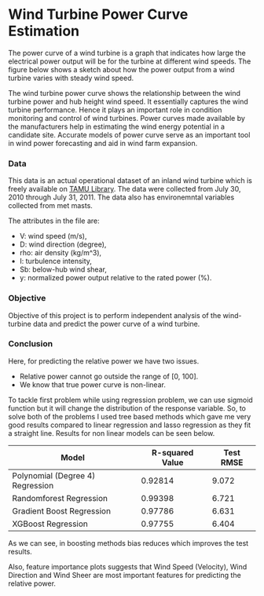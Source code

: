 # Wind Turbine Power Curve Estimation

The power curve of a wind turbine is a graph that indicates how large the electrical power output will be for the turbine at different 
wind speeds. The figure below shows a sketch about how the power output from a wind turbine varies with steady wind speed.

The wind turbine power curve shows the relationship between the wind turbine power and hub height wind speed. It essentially captures the wind turbine performance. Hence it plays an important role in condition monitoring and control of wind turbines. Power curves made available by the manufacturers help in estimating the wind energy potential in a candidate site. Accurate models of power curve serve as an important tool in wind power forecasting and aid in wind farm expansion.

### Data
This data is an actual operational dataset of an inland wind turbine which is freely available on [TAMU Library](https://tamucs-my.sharepoint.com/personal/yu-ding_tamu_edu/_layouts/15/onedrive.aspx?id=%2Fpersonal%2Fyu%2Dding%5Ftamu%5Fedu%2FDocuments%2FWind%5FSpatio%5FTemporal%5FDataset1%2Ezip&parent=%2Fpersonal%2Fyu%2Dding%5Ftamu%5Fedu%2FDocuments&cid=34459bcf-3ce4-41fb-ac24-c1ccc5fbb0ac). The data were collected from July 30, 2010 through July 31, 2011. The data also has environemntal variables collected from met masts.

The attributes in the file are:

- V: wind speed (m/s),
- D: wind direction (degree),
- rho: air density (kg/m^3),
- I: turbulence intensity,
- Sb: below-hub wind shear,
- y: normalized power output relative to the rated power (%).

### Objective
Objective of this project is to perform independent analysis of the wind-turbine data and predict the power curve of a wind turbine.

### Conclusion

Here, for predicting the relative power we have two issues.
- Relative power cannot go outside the range of [0, 100].
- We know that true power curve is non-linear.

To tackle first problem while using regression problem, we can use sigmoid function but it will change the distribution of the response variable. So, to solve both of the problems I used tree based methods which gave me very good results compared to linear regression and lasso regression as they fit a straight line. Results for non linear models can be seen below.

| Model | R-squared Value | Test RMSE |
| --- | --- | --- |
| Polynomial (Degree 4) Regression | 0.92814 | 9.072 |
| Randomforest Regression | 0.99398 | 6.721 |
| Gradient Boost Regression | 0.97786 | 6.631 |
| XGBoost Regression | 0.97755 | 6.404 |


As we can see, in boosting methods bias reduces which improves the test results.


Also, feature importance plots suggests that Wind Speed (Velocity), Wind Direction and Wind Sheer are most important features for predicting the relative power.

